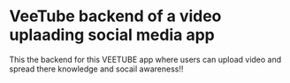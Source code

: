 # VeeTube backend of a video uplaading social media app

This the backend for this VEETUBE app where users can upload video and spread there knowledge and socail awareness!!
